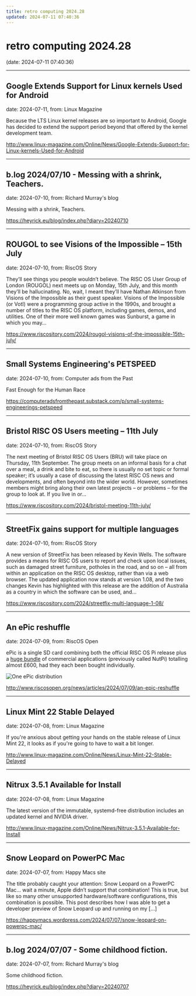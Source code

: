 ```yaml
---
title: retro computing 2024.28
updated: 2024-07-11 07:40:36
---
```


# retro computing 2024.28

(date: 2024-07-11 07:40:36)

---

## Google Extends Support for Linux kernels Used for Android

date: 2024-07-11, from: Linux Magazine

<p>Because the LTS Linux kernel releases are so important to Android, Google has decided to extend the support period beyond that offered by the kernel development team.</p> 

<http://www.linux-magazine.com/Online/News/Google-Extends-Support-for-Linux-kernels-Used-for-Android>

---

## b.log 2024/07/10 - Messing with a shrink, Teachers.

date: 2024-07-10, from: Richard Murray's blog

Messing with a shrink, Teachers. 

<https://heyrick.eu/blog/index.php?diary=20240710>

---

## ROUGOL to see Visions of the Impossible – 15th July

date: 2024-07-10, from: RiscOS Story

They&#8217;ll see things you people wouldn&#8217;t believe. The RISC OS User Group of London (ROUGOL) next meets up on Monday, 15th July, and this month they&#8217;ll be hallucinating. No, wait, I meant they&#8217;ll have Nathan Atkinson from Visions of the Impossible as their guest speaker. Visions of the Impossible (or VotI) were a programming group active in the 1990s, and brought a number of titles to the RISC OS platform, including games, demos, and utilities. One of their more well known games was Sunburst, a game in which you may&#8230; 

<https://www.riscository.com/2024/rougol-visions-of-the-impossible-15th-july/>

---

## Small Systems Engineering's PETSPEED

date: 2024-07-10, from: Computer ads from the Past

Fast Enough for the Human Race 

<https://computeradsfromthepast.substack.com/p/small-systems-engineerings-petspeed>

---

## Bristol RISC OS Users meeting – 11th July

date: 2024-07-10, from: RiscOS Story

The next meeting of Bristol RISC OS Users (BRU) will take place on Thursday, 11th September. The group meets on an informal basis for a chat over a meal, a drink and bite to eat, so there is usually no set topic or formal speaker; it&#8217;s usually a case of discussing the latest RISC OS news and developments, and often beyond into the wider world. However, sometimes members might bring along their own latest projects &#8211; or problems &#8211; for the group to look at. If you live in or&#8230; 

<https://www.riscository.com/2024/bristol-meeting-11th-july/>

---

## StreetFix gains support for multiple languages

date: 2024-07-10, from: RiscOS Story

A new version of StreetFix has been released by Kevin Wells. The software provides a means for RISC OS users to report and check upon local issues, such as damaged street furniture, potholes in the road, and so on &#8211; all from within an application on the RISC OS desktop, rather than via a web browser. The updated application now stands at version 1.08, and the two changes Kevin has highlighted with this release are the addition of Australia as a country in which the software can be used, and&#8230; 

<https://www.riscository.com/2024/streetfix-multi-language-1-08/>

---

## An ePic reshuffle

date: 2024-07-09, from: RiscOS Open

<p>ePic is a single SD card combining both the official <span class="caps">RISC</span> OS Pi release plus a <a href="/content/sales/risc-os-epic/epic-contents">huge bundle</a> of commercial applications (previously called NutPi) totalling almost £600, had they each been bought individually.</p>
<p><img src="/images/risc_os_open/sales/epic.png" title="One ePic distribution" alt="One ePic distribution" /></p> 

<http://www.riscosopen.org/news/articles/2024/07/09/an-epic-reshuffle>

---

## Linux Mint 22 Stable Delayed

date: 2024-07-08, from: Linux Magazine

<p>If you're anxious about getting your hands on the stable release of Linux Mint 22, it looks as if you're going to have to wait a bit longer.</p> 

<http://www.linux-magazine.com/Online/News/Linux-Mint-22-Stable-Delayed>

---

## Nitrux 3.5.1 Available for Install

date: 2024-07-08, from: Linux Magazine

<p>The latest version of the immutable, systemd-free distribution includes an updated kernel and NVIDIA driver.</p> 

<http://www.linux-magazine.com/Online/News/Nitrux-3.5.1-Available-for-Install>

---

## Snow Leopard on PowerPC Mac

date: 2024-07-07, from: Happy Macs site

The title probably caught your attention: Snow Leopard on a PowerPC Mac… wait a minute, Apple didn’t support that combination! This is true, but like so many other unsupported hardware/software configurations, this combination is possible. This post describes how I was able to get a developer preview of Snow Leopard up and running on my [&#8230;] 

<https://happymacs.wordpress.com/2024/07/07/snow-leopard-on-powerpc-mac/>

---

## b.log 2024/07/07 - Some childhood fiction.

date: 2024-07-07, from: Richard Murray's blog

Some childhood fiction. 

<https://heyrick.eu/blog/index.php?diary=20240707>

